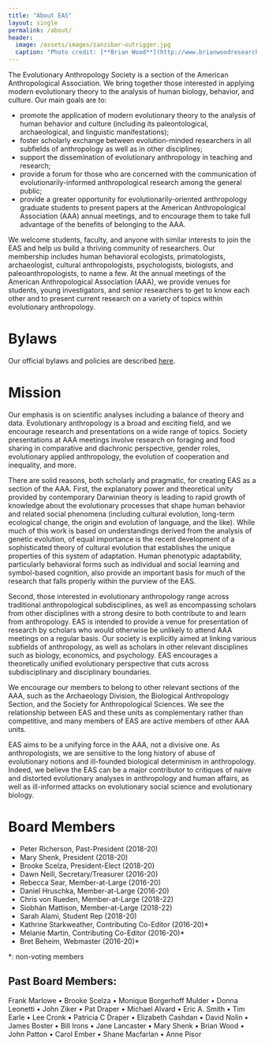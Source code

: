 ```yaml
---
title: "About EAS"
layout: single
permalink: /about/
header:
  image: /assets/images/zanzibar-outrigger.jpg
  caption: "Photo credit: [**Brian Wood**](http://www.brianwoodresearch.com/)"
---
```


The Evolutionary Anthropology Society is a section of the American Anthropological Association. We bring together those interested in applying modern evolutionary theory to the analysis of human biology, behavior, and culture. Our main goals are to:

- promote the application of modern evolutionary theory to the analysis of human behavior and culture (including its paleontological, archaeological, and linguistic manifestations);
- foster scholarly exchange between evolution-minded researchers in all subfields of anthropology as well as in other disciplines;
- support the dissemination of evolutionary anthropology in teaching and research;
- provide a forum for those who are concerned with the communication of evolutionarily-informed anthropological research among the general public;
- provide a greater opportunity for evolutionarily-oriented anthropology graduate students to present papers at the American Anthropological Association (AAA) annual meetings, and to encourage them to take full advantage of the benefits of belonging to the AAA.

We welcome students, faculty, and anyone with similar interests to join the EAS and help us build a thriving community of researchers. Our membership includes human behavioral ecologists, primatologists, archaeologist, cultural anthropologists, psychologists, biologists, and paleoanthropologists, to name a few. At the annual meetings of the American Anthropological Association (AAA), we provide venues for students, young investigators, and senior researchers to get to know each other and to present current research on a variety of topics within evolutionary anthropology.

# Bylaws

Our official bylaws and policies are described [here](/bylaws/).

# Mission

Our emphasis is on scientific analyses including a balance of theory and data. Evolutionary anthropology is a broad and exciting field, and we encourage research and presentations on a wide range of topics. Society presentations at AAA meetings involve research on foraging and food sharing in comparative and diachronic perspective, gender roles, evolutionary applied anthropology, the evolution of cooperation and inequality, and more.

There are solid reasons, both scholarly and pragmatic, for creating EAS as a section of the AAA. First, the explanatory power and theoretical unity provided by contemporary Darwinian theory is leading to rapid growth of knowledge about the evolutionary processes that shape human behavior and related social phenomena (including cultural evolution, long-term ecological change, the origin and evolution of language, and the like). While much of this work is based on understandings derived from the analysis of genetic evolution, of equal importance is the recent development of a sophisticated theory of cultural evolution that establishes the unique properties of this system of adaptation. Human phenotypic adaptability, particularly behavioral forms such as individual and social learning and symbol-based cognition, also provide an important basis for much of the research that falls properly within the purview of the EAS.

Second, those interested in evolutionary anthropology range across traditional anthropological subdisciplines, as well as encompassing scholars from other disciplines with a strong desire to both contribute to and learn from anthropology. EAS is intended to provide a venue for presentation of research by scholars who would otherwise be unlikely to attend AAA meetings on a regular basis. Our society is explicitly aimed at linking various subfields of anthropology, as well as scholars in other relevant disciplines such as biology, economics, and psychology. EAS encourages a theoretically unified evolutionary perspective that cuts across subdisciplinary and disciplinary boundaries.

We encourage our members to belong to other relevant sections of the AAA, such as the Archaeology Division, the Biological Anthropology Section, and the Society for Anthropological Sciences. We see the relationship between EAS and these units as complementary rather than competitive, and many members of EAS are active members of other AAA units.

EAS aims to be a unifying force in the AAA, not a divisive one. As anthropologists, we are sensitive to the long history of abuse of evolutionary notions and ill-founded biological determinism in anthropology. Indeed, we believe the EAS can be a major contributor to critiques of naive and distorted evolutionary analyses in anthropology and human affairs, as well as ill-informed attacks on evolutionary social science and evolutionary biology.

# Board Members

- Peter Richerson, Past-President (2018-20)
- Mary Shenk, President (2018-20)
- Brooke Scelza, President-Elect (2018-20)
- Dawn Neill, Secretary/Treasurer (2016-20)
- Rebecca Sear, Member-at-Large (2016-20)
- Daniel Hruschka, Member-at-Large (2016-20)
- Chris von Rueden, Member-at-Large (2018-22)
- Siobhán Mattison, Member-at-Large (2018-22)
- Sarah Alami, Student Rep (2018-20)
- Kathrine Starkweather, Contributing Co-Editor (2016-20)*
- Melanie Martin, Contributing Co-Editor (2016-20)*
- Bret Beheim, Webmaster (2016-20)*

*: non-voting members

## Past Board Members:

Frank Marlowe • Brooke Scelza • Monique Borgerhoff Mulder • Donna Leonetti • John Ziker • Pat Draper • Michael Alvard • Eric A. Smith • Tim Earle • Lee Cronk • Patricia C Draper • Elizabeth Cashdan • David Nolin • James Boster • Bill Irons • Jane Lancaster • Mary Shenk • Brian Wood • John Patton • Carol Ember • Shane Macfarlan • Anne Pisor

